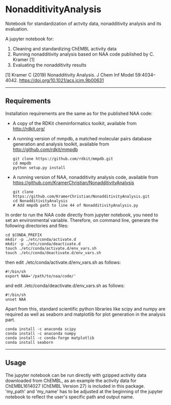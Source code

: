 # NonadditivityAnalysis
Notebook for standardization of actvity data, nonadditivity analysis and its evaluation.

A jupyter notebook for:
1. Cleaning and standardizing ChEMBL activity data
2. Running nonadditivity analysis based on NAA code published by C. Kramer [1]
3. Evaluating the nonadditivity results

[1] Kramer C (2019) Nonadditivity Analysis. J Chem Inf Model 59:4034–4042. 
    https://doi.org/10.1021/acs.jcim.9b00631


--------------------

## Requirements


Installation requirements are the same as for the published NAA code:

- A copy of the RDKit cheminformatics toolkit, available
from http://rdkit.org/ 

- A running version of mmpdb, a matched molecular pairs
database generation and analysis toolkit, available from
http://github.com/rdkit/mmpdb
    ```shell
    git clone https://github.com/rdkit/mmpdb.git
    cd mmpdb
    python setup.py install
    ```

- A running version of NAA, nonadditivity analysis code, available from
https://github.com/KramerChristian/NonadditivityAnalysis
    ```shell
    git clone https://github.com/KramerChristian/NonadditivityAnalysis.git
    cd NonadditivityAnalysis
    # Add mmpdb path to line 44 of NonadditivityAnalysis.py
    ```

In order to run the NAA code directly from jupyter notebook, 
you need to set an environmental variable.
Therefore, on command line, generate the following directories and files:

```shell
cd $CONDA_PREFIX
mkdir -p ./etc/conda/activate.d
mkdir -p ./etc/conda/deactivate.d
touch ./etc/conda/activate.d/env_vars.sh
touch ./etc/conda/deactivate.d/env_vars.sh
```

then edit ./etc/conda/activate.d/env_vars.sh as follows:
```shell
#!/bin/sh
export NAA='/path/to/naa/code/'
```

and edit ./etc/conda/deactivate.d/env_vars.sh as follows:
```shell
#!/bin/sh
unset NAA
```

Apart from this, standard scientific python libraries like scipy and 
numpy are required as well as seaborn and matplotlib for plot generation in the analysis part.
```shell
conda install -c anaconda scipy
conda install -c anaconda numpy
conda install -c conda-forge matplotlib
conda install seaborn
```

-------------------

## Usage


The jupyter notebook can be run directly with gzipped activity data downloaded from ChEMBL, 
as an example the activity data for ChEMBL1614027 (ChEMBL Version 27) is included in this package.
'my_path' and 'my_name' has to be adjusted at the beginning of the jupyter notebook to 
reflect the user's specific path and output name.





